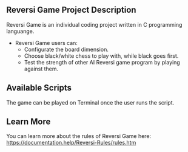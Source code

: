 ## Reversi Game Project Description

Reversi Game is an individual coding project written in C programming languange. 

- Reversi Game users can:
    - Configurate the board dimension.
    - Choose black/white chess to play with, while black goes first.
    - Test the strength of other AI Reversi game program by playing against them.

## Available Scripts

The game can be played on Terminal once the user runs the script.

## Learn More

You can learn more about the rules of Reversi Game here: https://documentation.help/Reversi-Rules/rules.htm



